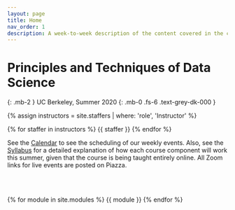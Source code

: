 ```yaml
---
layout: page
title: Home
nav_order: 1
description: A week-to-week description of the content covered in the course.
---
```


# Principles and Techniques of Data Science
{: .mb-2 }
UC Berkeley, Summer 2020
{: .mb-0 .fs-6 .text-grey-dk-000 }

<div>

{% assign instructors = site.staffers | where: 'role', 'Instructor' %}
<div class="role">
  {% for staffer in instructors %}
  {{ staffer }}
  {% endfor %}

</div>

See the <a href="{{ site.baseurl }}/calendar">Calendar</a> to see the scheduling of our weekly events. Also, see the <a href="{{ site.baseurl }}/syllabus">Syllabus</a> for a detailed explanation of how each course component will work this summer, given that the course is being taught entirely online. All Zoom links for live events are posted on Piazza.

<br><br>

{% for module in site.modules %}
{{ module }}
{% endfor %}
